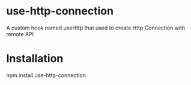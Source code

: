 # use-http-connection
A custom hook named useHttp  that used to create Http Connection with remote API


# Installation
npm install use-http-connection
